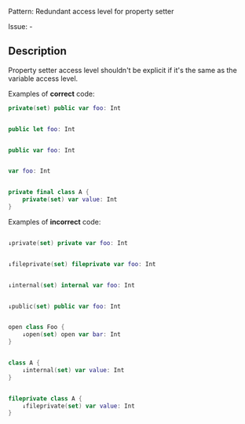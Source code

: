 Pattern: Redundant access level for property setter

Issue: -

## Description

Property setter access level shouldn't be explicit if it's the same as the variable access level.

Examples of **correct** code:
```swift
private(set) public var foo: Int


public let foo: Int


public var foo: Int


var foo: Int


private final class A {
    private(set) var value: Int
}

```
Examples of **incorrect** code:
```swift

↓private(set) private var foo: Int


↓fileprivate(set) fileprivate var foo: Int


↓internal(set) internal var foo: Int


↓public(set) public var foo: Int


open class Foo {
    ↓open(set) open var bar: Int
}


class A {
    ↓internal(set) var value: Int
}


fileprivate class A {
    ↓fileprivate(set) var value: Int
}

```
